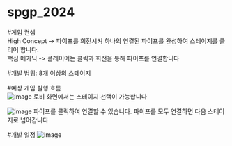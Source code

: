 # spgp_2024

#게임 컨셉<br/>
High Concept -> 파이프를 회전시켜 하나의 연결된 파이프를 완성하여 스테이지를 클리어 합니다.<br/>
핵심 메카닉 -> 플레이어는 클릭과 회전을 통해 파이프를 연결합니다<br/>

#개발 범위: 8개 이상의 스테이지<br/>

#예상 게임 실행 흐름<br/>
![image](https://github.com/ffasdd/spgp_2024/assets/96010665/d1a0b604-c679-4f84-bfff-41898bf77118)
로비 화면에서는 스테이지 선택이 가능합니다<br/>

![image](https://github.com/ffasdd/spgp_2024/assets/96010665/d6b4082e-2af4-4e1f-a632-c6f507512125)
파이프를 클릭하여 연결할 수 있습니다.
파이프를 모두 연결하면 다음 스테이지로 넘어갑니다<br/>

#개발 일정
![image](https://github.com/ffasdd/spgp_2024/assets/96010665/cb2dbebb-2f47-4b68-bc52-defb131a78d3)
